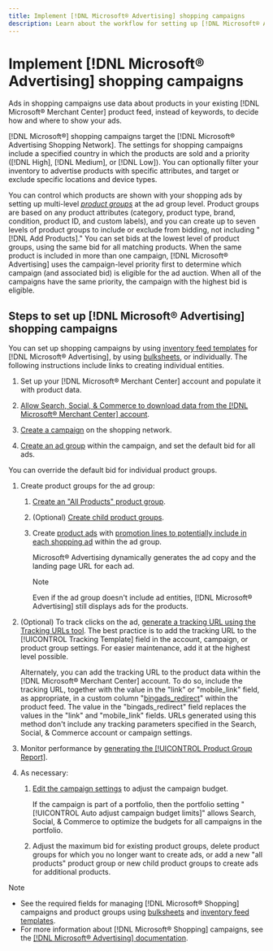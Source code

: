 ```yaml
---
title: Implement [!DNL Microsoft® Advertising] shopping campaigns
description: Learn about the workflow for setting up [!DNL Microsoft® Advertising] shopping campaigns.
---
```

# Implement [!DNL Microsoft® Advertising] shopping campaigns

Ads in shopping campaigns use data about products in your existing [!DNL Microsoft® Merchant Center] product feed, instead of keywords, to decide how and where to show your ads.

[!DNL Microsoft®] shopping campaigns target the [!DNL Microsoft® Advertising Shopping Network]. The settings for shopping campaigns include a specified country in which the products are sold and a priority ([!DNL High], [!DNL Medium], or [!DNL Low]). You can optionally filter your inventory to advertise products with specific attributes, and target or exclude specific locations and device types.

You can control which products are shown with your shopping ads by setting up multi-level *[product groups](/help/search-social-commerce/campaign-management/campaigns/product-group-about.md)* at the ad group level. Product groups are based on any product attributes (category, product type, brand, condition, product ID, and custom labels), and you can create up to seven levels of product groups to include or exclude from bidding, not including "[!DNL Add Products]." You can set bids at the lowest level of product groups, using the same bid for all matching products. When the same product is included in more than one campaign, [!DNL Microsoft® Advertising] uses the campaign-level priority first to determine which campaign (and associated bid) is eligible for the ad auction. When all of the campaigns have the same priority, the campaign with the highest bid is eligible.

## Steps to set up [!DNL Microsoft® Advertising] shopping campaigns

You can set up shopping campaigns by using [inventory feed templates](/help/search-social-commerce/campaign-management/inventory-feeds/inventory-feeds-about.md) for [!DNL Microsoft® Advertising], by using [bulksheets](/help/search-social-commerce/campaign-management/bulksheets/bulksheet-about.md), or individually. The following instructions include links to creating individual entities.

1. Set up your [!DNL Microsoft® Merchant Center] account and populate it with product data.

1. [Allow Search, Social, & Commerce to download data from the [!DNL Microsoft® Merchant Center] account](/help/search-social-commerce/campaign-management/accounts/merchant-account-manage.md).

1. [Create a campaign](/help/search-social-commerce/campaign-management/campaigns/campaign-manage.md) on the shopping network.

1. [Create an ad group](/help/search-social-commerce/campaign-management/campaigns/ad-group-manage.md) within the campaign, and set the default bid for all ads.

  You can override the default bid for individual product groups.

1. Create product groups for the ad group:

   1. [Create an "All Products" product group](/help/search-social-commerce/campaign-management/campaigns/product-group-manage.md).
   
   1. (Optional) [Create child product groups](/help/search-social-commerce/campaign-management/campaigns/product-group-manage.md).

   1. Create [product ads](/help/search-social-commerce/campaign-management/campaigns/ad-manage.md) with [promotion lines to potentially include in each shopping ad](/help/search-social-commerce/campaign-management/campaigns/product-group-settings-microsoft.md) within the ad group.

      Microsoft® Advertising dynamically generates the ad copy and the landing page URL for each ad.

      >[!NOTE]
      >
      >Even if the ad group doesn't include ad entities, [!DNL Microsoft® Advertising] still displays ads for the products.

1. (Optional) To track clicks on the ad, [generate a tracking URL using the Tracking URLs tool](/help/search-social-commerce/tools/click-tracking-url-generate.md). The best practice is to add the tracking URL to the [!UICONTROL Tracking Template] field in the account, campaign, or product group settings. For easier maintenance, add it at the highest level possible.

   Alternately, you can add the tracking URL to the product data within the [!DNL Microsoft® Merchant Center] account. To do so, include the tracking URL, together with the value in the "link" or "mobile_link" field, as appropriate, in a custom column "[bingads_redirect](https://help.ads.microsoft.com/#apex/3/en/51084)" within the product feed. The value in the "bingads_redirect" field replaces the values in the "link" and "mobile_link" fields. URLs generated using this method don't include any tracking parameters specified in the Search, Social, & Commerce account or campaign settings.

1. Monitor performance by [generating the [!UICONTROL Product Group Report]](/help/search-social-commerce/reports/management/basic-advanced/basic-advanced-report-generate.md).

1. As necessary:

   1. [Edit the campaign settings](/help/search-social-commerce/campaign-management/campaigns/campaign-manage.md) to adjust the campaign budget.
   
      If the campaign is part of a portfolio, then the portfolio setting "[!UICONTROL Auto adjust campaign budget limits]" allows Search, Social, & Commerce to optimize the budgets for all campaigns in the portfolio.

   1. Adjust the maximum bid for existing product groups, delete product groups for which you no longer want to create ads, or add a new "all products" product group or new child product groups to create ads for additional products.

>[!NOTE]
>
>* See the required fields for managing [!DNL Microsoft® Shopping] campaigns and product groups using [bulksheets](/help/search-social-commerce/campaign-management/bulksheets/bulksheet-data-formats/bulksheet-data-microsoft.md) and [inventory feed templates](/help/search-social-commerce/campaign-management/inventory-feeds/ad-templates/template-microsoft-shopping.md).
>* For more information about [!DNL Microsoft® Shopping] campaigns, see the [[!DNL Microsoft® Advertising] documentation](https://help.ads.microsoft.com/#apex/3/en/50903).
